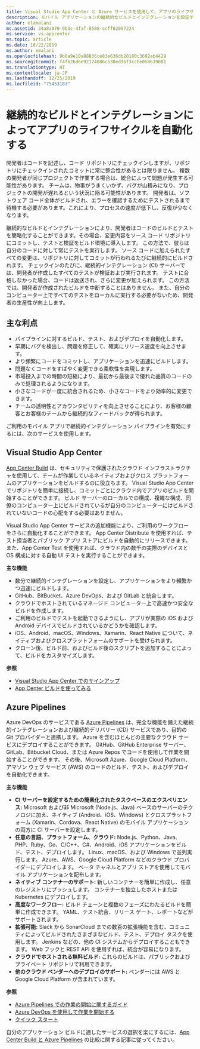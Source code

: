```yaml
---
title: Visual Studio App Center と Azure サービスを使用して、アプリのライフサイクルを自動化する
description: モバイル アプリケーションの継続的なビルドとインテグレーションを設定するのに役立つ、App Center などのサービスについて説明します。
author: elamalani
ms.assetid: 34a8a070-9b3c-4faf-8588-ccff02097224
ms.service: vs-appcenter
ms.topic: article
ms.date: 10/22/2019
ms.author: emalani
ms.openlocfilehash: 9b0a9e10a88836ce83e636db20180c3692ab4429
ms.sourcegitcommit: f4f626d6e92174086c530ed9bf3ccbe058639081
ms.translationtype: HT
ms.contentlocale: ja-JP
ms.lasthandoff: 12/25/2019
ms.locfileid: "75453183"
---
```

# <a name="automate-the-lifecycle-of-your-apps-with-continuous-build-and-integration"></a>継続的なビルドとインテグレーションによってアプリのライフサイクルを自動化する

開発者はコードを記述し、コード リポジトリにチェックインしますが、リポジトリにチェックインされたコミットに常に整合性があるとは限りません。 複数の開発者が同じプロジェクトで作業する場合は、統合によって問題が発生する可能性があります。 チームは、物事がうまくいかず、バグが山積みになり、プロジェクトの開発が遅れるという状況に陥る可能性があります。 開発者は、ソフトウェア コード全体がビルドされ、エラーを確認するためにテストされるまで待機する必要があります。これにより、プロセスの速度が低下し、反復が少なくなります。 

継続的なビルドとインテグレーションにより、開発者はコードのビルドとテストを簡略化することができます。その場合、変更内容をソース コード リポジトリにコミットし、テストと検証をビルド環境に導入します。 この方法で、彼らは自分のコードに対して常にテストを実行します。 ソース コードに加えられたすべての変更は、リポジトリに対してコミットが行われるたびに継続的にビルドされます。 チェックインのたびに、継続的インテグレーション (CI) サーバーでは、開発者が作成したすべてのテストが検証および実行されます。 テストに合格しなかった場合、コードは返送され、さらに変更が加えられます。 この方法では、開発者が作成されたビルドを中断することはありません。 また、自分のコンピューター上ですべてのテストをローカルに実行する必要がないため、開発者の生産性が向上します。 

## <a name="key-benefits"></a>主な利点
- パイプラインに対するビルド、テスト、およびデプロイを自動化します。
- 早期にバグを検出し、問題を修正して、確実にリリース速度を向上させます。
- より頻繁にコードをコミットし、アプリケーションを迅速にビルドします。
- 問題なくコードをすばやく変更できる柔軟性を実現します。
- 市場投入までの時間の短縮により、最初から最後まで優れた品質のコードのみで処理されるようになります。
- 小さなコードが一度に統合されるため、小さなコードをより効率的に変更できます。
- チームの透明性とアカウンタビリティを向上させることにより、お客様の顧客とお客様のチームから継続的なフィードバックが得られます。

ご利用のモバイル アプリで継続的インテグレーション パイプラインを有効にするには、次のサービスを使用します。

## <a name="visual-studio-app-center"></a>Visual Studio App Center
[App Center Build](/appcenter/build/) は、セキュリティで保護されたクラウド インフラストラクチャを使用して、チームが作業しているネイティブおよびクロス プラットフォームのアプリケーションをビルドするのに役立ちます。 Visual Studio App Center でリポジトリを簡単に接続し、コミットごとにクラウド内でアプリのビルドを開始することができます。 ビルド サーバーのローカルでの構成、複雑な構成、同僚のコンピューター上にビルドされているが自分のコンピューターにはビルドされていないコードの心配をする必要はありません。

Visual Studio App Center サービスの追加機能により、ご利用のワークフローをさらに自動化することができます。 App Center Distribute を使用すれば、テスト担当者とパブリック アプリ ストアにビルドを自動的にリリースできます。 また、App Center Test を使用すれば、クラウド内の数千の実際のデバイスと OS 構成に対する自動 UI テストを実行することができます。

**主な機能**
- 数分で継続的インテグレーションを設定し、アプリケーションをより頻繁かつ迅速にビルドします。
- GitHub、BitBucket、Azure DevOps、および GitLab と統合します。
- クラウドでホストされているマネージド コンピューター上で高速かつ安全なビルドを作成します。
- ご利用のビルドでテストを起動できるようにし、アプリが実際の iOS および Android デバイスでビルドされているかどうかを確認します。
- iOS、Android、macOS、Windows、Xamarin、React Native について、ネイティブおよびクロスプラットフォームのサポートを受けられます。
- クローン後、ビルド前、およびビルド後のスクリプトを追加することによって、ビルドをカスタマイズします。

**参照**
- [Visual Studio App Center でのサインアップ](https://appcenter.ms/signup?utm_source=Mobile%20Development%20Docs&utm_medium=Azure&utm_campaign=New%20azure%20docs)
- [App Center ビルドを使ってみる](/appcenter/build/)

## <a name="azure-pipelines"></a>Azure Pipelines
 Azure DevOps のサービスである [Azure Pipelines](https://azure.microsoft.com/services/devops/pipelines/) は、完全な機能を備えた継続的インテグレーションおよび継続的デリバリー (CD) サービスであり、目的の Git プロバイダーと連携します。 Azure を含むほとんどの主要なクラウド サービスにデプロイすることができます。 GitHub、GitHub Enterprise サーバー、GitLab、Bitbucket Cloud、または Azure Repos でコードを使用して作業を開始することができます。 その後、Microsoft Azure、Google Cloud Platform、アマゾン ウェブ サービス (AWS) のコードのビルド、テスト、およびデプロイを自動化できます。

**主な機能**
- **CI サーバーを設定するための簡素化されたタスクベースのエクスペリエンス:** Microsoft および非 Microsoft (Node.js、Java) ベースのサーバーのテクノロジに加え、ネイティブ (Android、iOS、Windows) とクロスプラットフォーム (Xamarin、Cordova、React Native) のモバイル アプリケーションの両方に CI サーバーを設定します。
- **任意の言語、プラットフォーム、クラウド:** Node.js、Python、Java、PHP、Ruby、Go、C/C++、C#、Android、iOS アプリケーションをビルド、テスト、デプロイします。 Linux、macOS、および Windows で並列実行します。 Azure、AWS、Google Cloud Platform などのクラウド プロバイダーにデプロイします。 ベータ チャネルとアプリ ストアを使用してモバイル アプリケーションを配布します。
- **ネイティブ コンテナーのサポート:** 新しいコンテナーを簡単に作成し、任意のレジストリにプッシュします。 コンテナーを独立したホストまたは Kubernetes にデプロイします。
- **高度なワークフロー:** ビルド チェーンと複数のフェーズにわたるビルドを簡単に作成できます。 YAML、テスト統合、リリース ゲート、レポートなどがサポートされます。
- **拡張可能:** Slack から SonarCloud までの数百の拡張機能を含む、コミュニティによってビルドされたさまざまなビルド、テスト、デプロイ タスクを使用します。 Jenkins などの、他の CI システムからデプロイすることもできます。 Web フックと REST API を使用すれば、統合が容易になります。
- **クラウドでホストされる無料ビルド:** これらのビルドは、パブリックおよびプライベート リポジトリで利用できます。
- **他のクラウド ベンダーへのデプロイのサポート:** ベンダーには AWS と Google Cloud Platform が含まれています。

**参照**
- [Azure Pipelines での作業の開始に関するガイド](/azure/devops/pipelines/get-started/pipelines-get-started?view=azure-devops)
- [Azure DevOps を使用して作業を開始する](https://app.vsaex.visualstudio.com/signup/) 
- [クイック スタート](/azure/devops/pipelines/create-first-pipeline?view=azure-devops&tabs=tfs-2018-2)

自分のアプリケーション ビルドに適したサービスの選択を楽にするには、[App Center Build と Azure Pipelines](/appcenter/build/choose-between-services) の比較に関する記事に従ってください。
